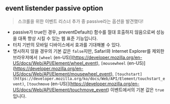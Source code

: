 ## event listender passive option

> 스크롤을 위한 이벤트 리스너 추가 중 passive라는 옵션을 발견했다!

- passive가 true인 경우, preventDefault() 함수를 절대 호출하지 않음으로써 성능을 대폭 향상 시킬 수 있는 웹 표준 기능입니다.
- 터치 기반의 모바일 디바이스에서 효과를 기대해볼 수 있다.
- 명시하지 않을 경우의 기본 값은 `false`지만, Safari와 Internet Explorer를 제외한 브라우저에서 `[wheel` (en-US)](https://developer.mozilla.org/en-US/docs/Web/API/Element/wheel_event), `[mousewheel` (en-US)](https://developer.mozilla.org/en-US/docs/Web/API/Element/mousewheel_event), `[touchstart](https://developer.mozilla.org/ko/docs/Web/API/Element/touchstart_event)`, `[touchmove` (en-US)](https://developer.mozilla.org/en-US/docs/Web/API/Element/touchmove_event) 이벤트에서의 기본 값은 `true`
  입니다.
